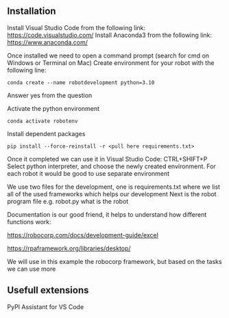 ## Installation ##

Install Visual Studio Code from the following link: https://code.visualstudio.com/
Install Anaconda3 from the following link: https://www.anaconda.com/

Once installed we need to open a command prompt (search for cmd on Windows or Terminal on Mac)
Create environment for your robot with the following line:
    
    conda create --name robotdevelopment python=3.10

Answer yes from the question

Activate the python environment

    conda activate robotenv

Install dependent packages

    pip install --force-reinstall -r <pull here requirements.txt>  

Once it completed we can use it in Visual Studio Code:
CTRL+SHIFT+P
Select python interpreter, and choose the newly created environment. For each robot it would be good to use separate environment

We use two files for the development, one is requirements.txt where we list all of the used frameworks which helps our development
Next is the robot program file e.g. robot.py what is the robot 

Documentation is our good friend, it helps to understand how different functions work:

https://robocorp.com/docs/development-guide/excel

https://rpaframework.org/libraries/desktop/

We will use in this example the robocorp framework, but based on the tasks we can use more

## Usefull extensions ##
PyPI Assistant for VS Code